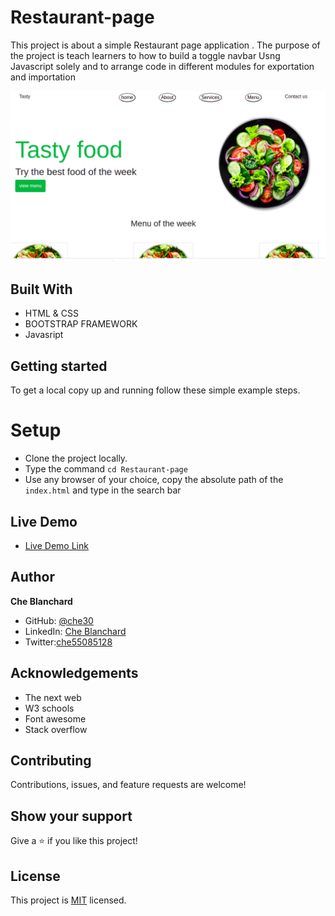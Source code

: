 # Restaurant-page
This project is about a simple Restaurant page  application . The purpose of the project is teach learners to how to build a toggle navbar Usng Javascript solely and to arrange code in different modules
for exportation and importation 
 
![screenshot](./dist/assets/img/Resto.png)

## Built With

- HTML & CSS
- BOOTSTRAP FRAMEWORK
- Javasript

## Getting started
   To get a local copy up and running follow these simple example steps.
# Setup
- Clone the project locally.
- Type the command `cd Restaurant-page`
- Use any browser of your choice, copy the absolute path of the  `index.html` and type in the search bar
## Live Demo

- [Live Demo Link](https://che30.github.io/Restaurant-page/)
 

## Author
**Che Blanchard**

- GitHub: [@che30](https://github.com/che30)
- LinkedIn: [Che Blanchard](https://www.linkedin.com/in/che-nsoh-9455271b0/)
- Twitter:[che55085128](https://twitter.com/che55085128)


## Acknowledgements
- The next web
- W3 schools
- Font awesome
- Stack overflow

##  Contributing

Contributions, issues, and feature requests are welcome!

## Show your support

Give a ⭐️ if you like this project!

## License

This project is [MIT](./LICENSE.txt) licensed.
